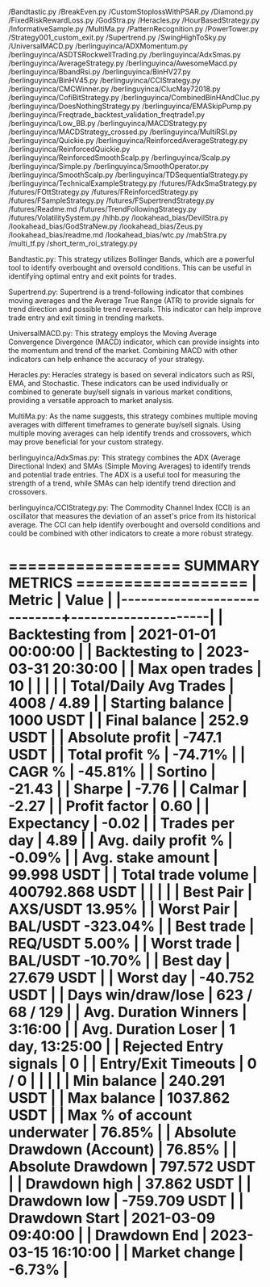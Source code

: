 /Bandtastic.py
/BreakEven.py
/CustomStoplossWithPSAR.py
/Diamond.py
/FixedRiskRewardLoss.py
/GodStra.py
/Heracles.py
/HourBasedStrategy.py
/InformativeSample.py
/MultiMa.py
/PatternRecognition.py
/PowerTower.py
/Strategy001_custom_exit.py
/Supertrend.py
/SwingHighToSky.py
/UniversalMACD.py
/berlinguyinca/ADXMomentum.py
/berlinguyinca/ASDTSRockwellTrading.py
/berlinguyinca/AdxSmas.py
/berlinguyinca/AverageStrategy.py
/berlinguyinca/AwesomeMacd.py
/berlinguyinca/BbandRsi.py
/berlinguyinca/BinHV27.py
/berlinguyinca/BinHV45.py
/berlinguyinca/CCIStrategy.py
/berlinguyinca/CMCWinner.py
/berlinguyinca/ClucMay72018.py
/berlinguyinca/CofiBitStrategy.py
/berlinguyinca/CombinedBinHAndCluc.py
/berlinguyinca/DoesNothingStrategy.py
/berlinguyinca/EMASkipPump.py
/berlinguyinca/Freqtrade_backtest_validation_freqtrade1.py
/berlinguyinca/Low_BB.py
/berlinguyinca/MACDStrategy.py
/berlinguyinca/MACDStrategy_crossed.py
/berlinguyinca/MultiRSI.py
/berlinguyinca/Quickie.py
/berlinguyinca/ReinforcedAverageStrategy.py
/berlinguyinca/ReinforcedQuickie.py
/berlinguyinca/ReinforcedSmoothScalp.py
/berlinguyinca/Scalp.py
/berlinguyinca/Simple.py
/berlinguyinca/SmoothOperator.py
/berlinguyinca/SmoothScalp.py
/berlinguyinca/TDSequentialStrategy.py
/berlinguyinca/TechnicalExampleStrategy.py
/futures/FAdxSmaStrategy.py
/futures/FOttStrategy.py
/futures/FReinforcedStrategy.py
/futures/FSampleStrategy.py
/futures/FSupertrendStrategy.py
/futures/Readme.md
/futures/TrendFollowingStrategy.py
/futures/VolatilitySystem.py
/hlhb.py
/lookahead_bias/DevilStra.py
/lookahead_bias/GodStraNew.py
/lookahead_bias/Zeus.py
/lookahead_bias/readme.md
/lookahead_bias/wtc.py
/mabStra.py
/multi_tf.py
/short_term_roi_strategy.py



Bandtastic.py: This strategy utilizes Bollinger Bands, which are a powerful tool to identify overbought and oversold conditions. This can be useful in identifying optimal entry and exit points for trades.

Supertrend.py: Supertrend is a trend-following indicator that combines moving averages and the Average True Range (ATR) to provide signals for trend direction and possible trend reversals. This indicator can help improve trade entry and exit timing in trending markets.

UniversalMACD.py: This strategy employs the Moving Average Convergence Divergence (MACD) indicator, which can provide insights into the momentum and trend of the market. Combining MACD with other indicators can help enhance the accuracy of your strategy.

Heracles.py: Heracles strategy is based on several indicators such as RSI, EMA, and Stochastic. These indicators can be used individually or combined to generate buy/sell signals in various market conditions, providing a versatile approach to market analysis.

MultiMa.py: As the name suggests, this strategy combines multiple moving averages with different timeframes to generate buy/sell signals. Using multiple moving averages can help identify trends and crossovers, which may prove beneficial for your custom strategy.

berlinguyinca/AdxSmas.py: This strategy combines the ADX (Average Directional Index) and SMAs (Simple Moving Averages) to identify trends and potential trade entries. The ADX is a useful tool for measuring the strength of a trend, while SMAs can help identify trend direction and crossovers.

berlinguyinca/CCIStrategy.py: The Commodity Channel Index (CCI) is an oscillator that measures the deviation of an asset's price from its historical average. The CCI can help identify overbought and oversold conditions and could be combined with other indicators to create a more robust strategy.










================== SUMMARY METRICS ==================
| Metric                      | Value               |
|-----------------------------+---------------------|
| Backtesting from            | 2021-01-01 00:00:00 |
| Backtesting to              | 2023-03-31 20:30:00 |
| Max open trades             | 10                  |
|                             |                     |
| Total/Daily Avg Trades      | 4008 / 4.89         |
| Starting balance            | 1000 USDT           |
| Final balance               | 252.9 USDT          |
| Absolute profit             | -747.1 USDT         |
| Total profit %              | -74.71%             |
| CAGR %                      | -45.81%             |
| Sortino                     | -21.43              |
| Sharpe                      | -7.76               |
| Calmar                      | -2.27               |
| Profit factor               | 0.60                |
| Expectancy                  | -0.02               |
| Trades per day              | 4.89                |
| Avg. daily profit %         | -0.09%              |
| Avg. stake amount           | 99.998 USDT         |
| Total trade volume          | 400792.868 USDT     |
|                             |                     |
| Best Pair                   | AXS/USDT 13.95%     |
| Worst Pair                  | BAL/USDT -323.04%   |
| Best trade                  | REQ/USDT 5.00%      |
| Worst trade                 | BAL/USDT -10.70%    |
| Best day                    | 27.679 USDT         |
| Worst day                   | -40.752 USDT        |
| Days win/draw/lose          | 623 / 68 / 129      |
| Avg. Duration Winners       | 3:16:00             |
| Avg. Duration Loser         | 1 day, 13:25:00     |
| Rejected Entry signals      | 0                   |
| Entry/Exit Timeouts         | 0 / 0               |
|                             |                     |
| Min balance                 | 240.291 USDT        |
| Max balance                 | 1037.862 USDT       |
| Max % of account underwater | 76.85%              |
| Absolute Drawdown (Account) | 76.85%              |
| Absolute Drawdown           | 797.572 USDT        |
| Drawdown high               | 37.862 USDT         |
| Drawdown low                | -759.709 USDT       |
| Drawdown Start              | 2021-03-09 09:40:00 |
| Drawdown End                | 2023-03-15 16:10:00 |
| Market change               | -6.73%              |
=====================================================


